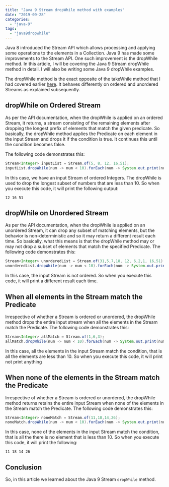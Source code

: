 ```yaml
---
title: "Java 9 Stream dropWhile method with examples"
date: "2019-09-28"
categories: 
  - "java-9"
tags: 
  - "java9dropwhile"
---
```


Java 8 introduced the Stream API which allows processing and applying some operations to the elements in a Collection. Java 9 has made some improvements to the Stream API. One such improvement is the dropWhile method. In this article, I will be covering the Java 9 Stream dropWhile method in detail. I will also be writing some Java 9 dropWhile examples.

The dropWhile method is the exact opposite of the takeWhile method that I had covered earlier [here](java-9-stream-takewhile-with-examples.md). It behaves differently on ordered and unordered Streams as explained subsequently.

## dropWhile on Ordered Stream

As per the API documentation, when the dropWhile is applied on an ordered Stream, it returns, a stream consisting of the remaining elements after dropping the longest prefix of elements that match the given predicate. So basically, the dropWhile method applies the Predicate on each element in the input Stream and drops it if the condition is true. It continues this until the condition becomes false.

The following code demonstrates this:

```java
Stream<Integer> inputList = Stream.of(5, 8, 12, 16,51);
inputList.dropWhile(num -> num < 10).forEach(num -> System.out.print(num+" "));
```

In this case, we have an input Stream of ordered Integers. The dropWhile is used to drop the longest subset of numbers that are less than 10. So when you execute this code, it will print the following output:

```
12 16 51
```

## dropWhile on Unordered Stream

As per the API documentation, when the dropWhile is applied on an unordered Stream, it can drop any subset of matching elements, but the behavior is non-deterministic and so it may return a different result each time. So basically, what this means is that the dropWhile method may or may not drop a subset of elements that match the specified Predicate. The following code demonstrates this:

```java
Stream<Integer> unorderedList = Stream.of(31,5,7,18, 12, 6,2,1, 16,51);
unorderedList.dropWhile(num -> num < 10).forEach(num -> System.out.print(num+" "));
```
In this case, the input Stream is not ordered. So when you execute this code, it will print a different result each time.

## When all elements in the Stream match the Predicate

Irrespective of whether a Stream is ordered or unordered, the dropWhile method drops the entire input stream when all the elements in the Stream match the Predicate. The following code demonstrates this:

```java
Stream<Integer> allMatch = Stream.of(1,6,3);
allMatch.dropWhile(num -> num < 10).forEach(num -> System.out.print(num+" "));
```

In this case, all the elements in the input Stream match the condition, that is all the elements are less than 10. So when you execute this code, it will print not print anything

## When none of the elements in the Stream match the Predicate

Irrespective of whether a Stream is ordered or unordered, the dropWhile method returns retains the entire input Stream when none of the elements in the Stream match the Predicate. The following code demonstrates this:

```java
Stream<Integer> noneMatch = Stream.of(11,18,14,26);
noneMatch.dropWhile(num -> num < 10).forEach(num -> System.out.print(num+" "));
```

In this case, none of the elements in the input Stream match the condition, that is all the there is no element that is less than 10. So when you execute this code, it will print the following:

```
11 18 14 26
```

## Conclusion

So, in this article we learned about the Java 9 Stream `dropWhile` method.

